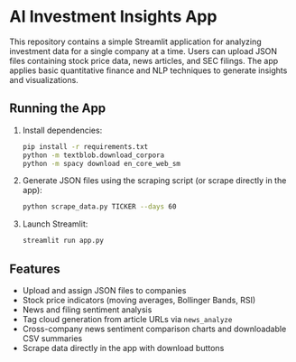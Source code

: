 # AI Investment Insights App

This repository contains a simple Streamlit application for analyzing investment data for a single company at a time. Users can upload JSON files containing stock price data, news articles, and SEC filings. The app applies basic quantitative finance and NLP techniques to generate insights and visualizations.

## Running the App

1. Install dependencies:
   ```bash
   pip install -r requirements.txt
   python -m textblob.download_corpora
   python -m spacy download en_core_web_sm
   ```

2. Generate JSON files using the scraping script (or scrape directly in the app):
   ```bash
   python scrape_data.py TICKER --days 60
   ```

3. Launch Streamlit:
   ```bash
   streamlit run app.py
   ```

## Features
- Upload and assign JSON files to companies
- Stock price indicators (moving averages, Bollinger Bands, RSI)
- News and filing sentiment analysis
- Tag cloud generation from article URLs via `news_analyze`
- Cross-company news sentiment comparison charts and downloadable CSV summaries
- Scrape data directly in the app with download buttons


